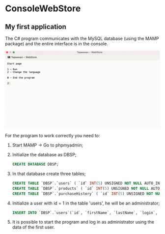 # ConsoleWebStore

## My first application

The C# program communicates with the MySQL database (using the MAMP package) and the entire interface is in the console.

![](https://github.com/Bodya70rus/ConsoleWebStore/blob/main/ex.gif?raw=true)

For the program to work correctly you need to: 
1. Start MAMP -> Go to phpmyadmin;
2. Initialize the database as DBSP;

   ```sql
   CREATE DATABASE DBSP;
   ```
3. In that database create three tables;
   ```sql
   CREATE TABLE `DBSP`.`users` ( `id` INT(5) UNSIGNED NOT NULL AUTO_INCREMENT , `firstName` VARCHAR(20) NOT NULL , `lastName` VARCHAR(20) NOT NULL ,     `login` VARCHAR(20) NOT NULL , `password` VARCHAR(20) NOT NULL , PRIMARY KEY (`id`)) ENGINE = InnoDB;
   CREATE TABLE `DBSP`.`products` ( `id` INT(5) UNSIGNED NOT NULL AUTO_INCREMENT , `title` VARCHAR(20) NOT NULL , `info` VARCHAR(40) NOT NULL , `cost` INT(10) UNSIGNED NOT NULL , PRIMARY KEY (`id`)) ENGINE = InnoDB;
   CREATE TABLE `DBSP`.`purchaseHistory` ( `id` INT(5) UNSIGNED NOT NULL AUTO_INCREMENT , `productTitle` VARCHAR(20) NOT NULL , `productInfo` VARCHAR(40) NOT NULL , `productId` INT(5) UNSIGNED NOT NULL , `userFirstName` VARCHAR(20) NOT NULL , `userLastName` VARCHAR(20) NOT NULL , `userId` INT(5) UNSIGNED NOT NULL , PRIMARY KEY (`id`)) ENGINE = InnoDB;
   ```
4. Initialize a user with id = 1 in the table 'users', he will be an administrator;
    ```sql
    INSERT INTO `DBSP`.`users`(`id`, `firstName`, `lastName`, `login`, `password`) VALUES (NULL,'adminFirstName','adminLastName','adminLogin','adminPassword');
    ```
5. It is possible to start the program and log in as administrator using the data of the first user.
